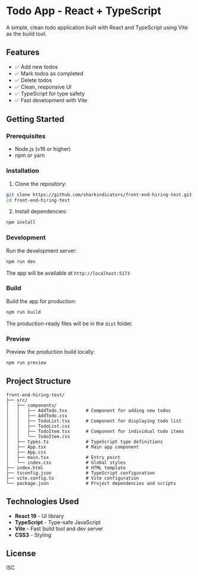 # Todo App - React + TypeScript

A simple, clean todo application built with React and TypeScript using Vite as the build tool.

## Features

- ✅ Add new todos
- ✅ Mark todos as completed
- ✅ Delete todos
- ✅ Clean, responsive UI
- ✅ TypeScript for type safety
- ✅ Fast development with Vite

## Getting Started

### Prerequisites

- Node.js (v16 or higher)
- npm or yarn

### Installation

1. Clone the repository:
```bash
git clone https://github.com/sharkindicators/front-end-hiring-test.git
cd front-end-hiring-test
```

2. Install dependencies:
```bash
npm install
```

### Development

Run the development server:
```bash
npm run dev
```

The app will be available at `http://localhost:5173`

### Build

Build the app for production:
```bash
npm run build
```

The production-ready files will be in the `dist` folder.

### Preview

Preview the production build locally:
```bash
npm run preview
```

## Project Structure

```
front-end-hiring-test/
├── src/
│   ├── components/
│   │   ├── AddTodo.tsx       # Component for adding new todos
│   │   ├── AddTodo.css
│   │   ├── TodoList.tsx      # Component for displaying todo list
│   │   ├── TodoList.css
│   │   ├── TodoItem.tsx      # Component for individual todo items
│   │   └── TodoItem.css
│   ├── types.ts              # TypeScript type definitions
│   ├── App.tsx               # Main app component
│   ├── App.css
│   ├── main.tsx              # Entry point
│   └── index.css             # Global styles
├── index.html                # HTML template
├── tsconfig.json             # TypeScript configuration
├── vite.config.ts            # Vite configuration
└── package.json              # Project dependencies and scripts
```

## Technologies Used

- **React 19** - UI library
- **TypeScript** - Type-safe JavaScript
- **Vite** - Fast build tool and dev server
- **CSS3** - Styling

## License

ISC